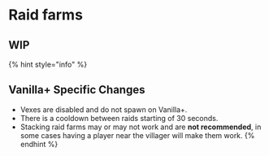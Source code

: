 # Raid farms

## WIP

{% hint style="info" %}
## Vanilla+ Specific Changes

* Vexes are disabled and do not spawn on Vanilla+.
* There is a cooldown between raids starting of 30 seconds.
* Stacking raid farms may or may not work and are **not recommended**, in some cases having a player near the villager will make them work.
{% endhint %}
